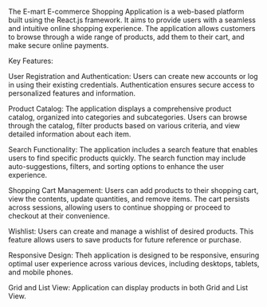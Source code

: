 The E-mart E-commerce Shopping Application is a web-based platform built using the React.js framework. It aims to provide users with a seamless and intuitive online shopping experience. The application allows customers to browse through a wide range of products, add them to their cart, and make secure online payments.

Key Features:

User Registration and Authentication: Users can create new accounts or log in using their existing credentials. Authentication ensures secure access to personalized features and information.

Product Catalog: The application displays a comprehensive product catalog, organized into categories and subcategories. Users can browse through the catalog, filter products based on various criteria, and view detailed information about each item.

Search Functionality: The application includes a search feature that enables users to find specific products quickly. The search function may include auto-suggestions, filters, and sorting options to enhance the user experience.

Shopping Cart Management: Users can add products to their shopping cart, view the contents, update quantities, and remove items. The cart persists across sessions, allowing users to continue shopping or proceed to checkout at their convenience.

Wishlist: Users can create and manage a wishlist of desired products. This feature allows users to save products for future reference or purchase.

Responsive Design: Theh  application is designed to be responsive, ensuring optimal user experience across various devices, including desktops, tablets, and mobile phones.

Grid and List View: Application can display products in both Grid and List View.
